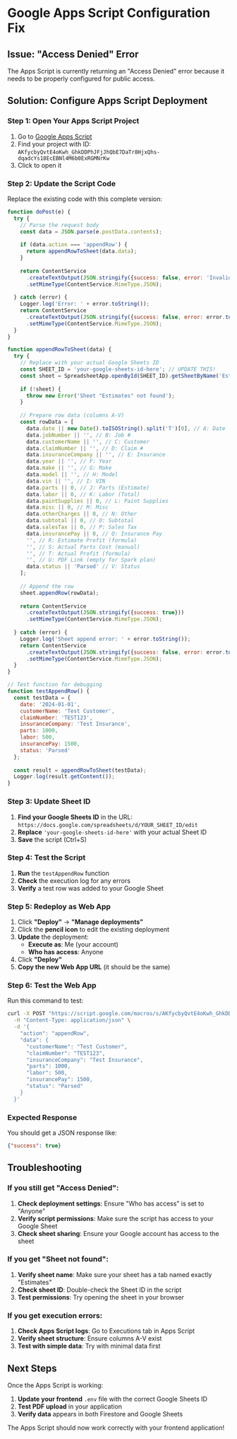 # Google Apps Script Configuration Fix

## Issue: "Access Denied" Error

The Apps Script is currently returning an "Access Denied" error because it needs to be properly configured for public access.

## Solution: Configure Apps Script Deployment

### Step 1: Open Your Apps Script Project
1. Go to [Google Apps Script](https://script.google.com)
2. Find your project with ID: `AKfycbyQvtE4oKwh_GhkDDPhJFjJhQbE7DaTr8HjxQhs-dqadcYs18EcEBNl4M6b0ExRGMNrKw`
3. Click to open it

### Step 2: Update the Script Code
Replace the existing code with this complete version:

```javascript
function doPost(e) {
  try {
    // Parse the request body
    const data = JSON.parse(e.postData.contents);
    
    if (data.action === 'appendRow') {
      return appendRowToSheet(data.data);
    }
    
    return ContentService
      .createTextOutput(JSON.stringify({success: false, error: 'Invalid action'}))
      .setMimeType(ContentService.MimeType.JSON);
      
  } catch (error) {
    Logger.log('Error: ' + error.toString());
    return ContentService
      .createTextOutput(JSON.stringify({success: false, error: error.toString()}))
      .setMimeType(ContentService.MimeType.JSON);
  }
}

function appendRowToSheet(data) {
  try {
    // Replace with your actual Google Sheets ID
    const SHEET_ID = 'your-google-sheets-id-here'; // UPDATE THIS!
    const sheet = SpreadsheetApp.openById(SHEET_ID).getSheetByName('Estimates');
    
    if (!sheet) {
      throw new Error('Sheet "Estimates" not found');
    }
    
    // Prepare row data (columns A-V)
    const rowData = [
      data.date || new Date().toISOString().split('T')[0], // A: Date
      data.jobNumber || '', // B: Job #
      data.customerName || '', // C: Customer
      data.claimNumber || '', // D: Claim #
      data.insuranceCompany || '', // E: Insurance
      data.year || '', // F: Year
      data.make || '', // G: Make
      data.model || '', // H: Model
      data.vin || '', // I: VIN
      data.parts || 0, // J: Parts (Estimate)
      data.labor || 0, // K: Labor (Total)
      data.paintSupplies || 0, // L: Paint Supplies
      data.misc || 0, // M: Misc
      data.otherCharges || 0, // N: Other
      data.subtotal || 0, // O: Subtotal
      data.salesTax || 0, // P: Sales Tax
      data.insurancePay || 0, // Q: Insurance Pay
      '', // R: Estimate Profit (formula)
      '', // S: Actual Parts Cost (manual)
      '', // T: Actual Profit (formula)
      '', // U: PDF Link (empty for Spark plan)
      data.status || 'Parsed' // V: Status
    ];
    
    // Append the row
    sheet.appendRow(rowData);
    
    return ContentService
      .createTextOutput(JSON.stringify({success: true}))
      .setMimeType(ContentService.MimeType.JSON);
      
  } catch (error) {
    Logger.log('Sheet append error: ' + error.toString());
    return ContentService
      .createTextOutput(JSON.stringify({success: false, error: error.toString()}))
      .setMimeType(ContentService.MimeType.JSON);
  }
}

// Test function for debugging
function testAppendRow() {
  const testData = {
    date: '2024-01-01',
    customerName: 'Test Customer',
    claimNumber: 'TEST123',
    insuranceCompany: 'Test Insurance',
    parts: 1000,
    labor: 500,
    insurancePay: 1500,
    status: 'Parsed'
  };
  
  const result = appendRowToSheet(testData);
  Logger.log(result.getContent());
}
```

### Step 3: Update Sheet ID
1. **Find your Google Sheets ID** in the URL: `https://docs.google.com/spreadsheets/d/YOUR_SHEET_ID/edit`
2. **Replace** `'your-google-sheets-id-here'` with your actual Sheet ID
3. **Save** the script (Ctrl+S)

### Step 4: Test the Script
1. **Run** the `testAppendRow` function
2. **Check** the execution log for any errors
3. **Verify** a test row was added to your Google Sheet

### Step 5: Redeploy as Web App
1. Click **"Deploy"** → **"Manage deployments"**
2. Click the **pencil icon** to edit the existing deployment
3. **Update** the deployment:
   - **Execute as**: Me (your account)
   - **Who has access**: Anyone
4. Click **"Deploy"**
5. **Copy the new Web App URL** (it should be the same)

### Step 6: Test the Web App
Run this command to test:

```bash
curl -X POST "https://script.google.com/macros/s/AKfycbyQvtE4oKwh_GhkDDPhJFjJhQbE7DaTr8HjxQhs-dqadcYs18EcEBNl4M6b0ExRGMNrKw/exec" \
  -H "Content-Type: application/json" \
  -d '{
    "action": "appendRow",
    "data": {
      "customerName": "Test Customer",
      "claimNumber": "TEST123",
      "insuranceCompany": "Test Insurance",
      "parts": 1000,
      "labor": 500,
      "insurancePay": 1500,
      "status": "Parsed"
    }
  }'
```

### Expected Response
You should get a JSON response like:
```json
{"success": true}
```

## Troubleshooting

### If you still get "Access Denied":
1. **Check deployment settings**: Ensure "Who has access" is set to "Anyone"
2. **Verify script permissions**: Make sure the script has access to your Google Sheet
3. **Check sheet sharing**: Ensure your Google account has access to the sheet

### If you get "Sheet not found":
1. **Verify sheet name**: Make sure your sheet has a tab named exactly "Estimates"
2. **Check sheet ID**: Double-check the Sheet ID in the script
3. **Test permissions**: Try opening the sheet in your browser

### If you get execution errors:
1. **Check Apps Script logs**: Go to Executions tab in Apps Script
2. **Verify sheet structure**: Ensure columns A-V exist
3. **Test with simple data**: Try with minimal data first

## Next Steps

Once the Apps Script is working:
1. **Update your frontend** `.env` file with the correct Google Sheets ID
2. **Test PDF upload** in your application
3. **Verify data** appears in both Firestore and Google Sheets

The Apps Script should now work correctly with your frontend application!

